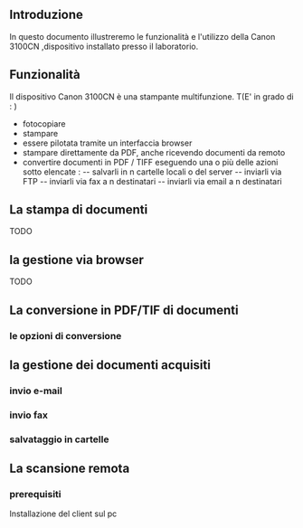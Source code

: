 ## Introduzione
In questo documento illustreremo le funzionalità e l'utilizzo della Canon 3100CN ,dispositivo installato presso il laboratorio.

## Funzionalità
Il dispositivo Canon 3100CN è una stampante multifunzione.
 T(E' in grado di : )
- fotocopiare
- stampare
- essere pilotata tramite un interfaccia browser
- stampare direttamente da PDF, anche ricevendo documenti da remoto
- convertire documenti in PDF / TIFF eseguendo una o più delle azioni sotto elencate : 
-- salvarli in n cartelle locali o del server
-- inviarli via FTP
-- inviarli via fax a n destinatari
-- inviarli via email a n destinatari


## La stampa di documenti
TODO

## la gestione via browser
TODO

## La conversione in PDF/TIF di documenti

### le opzioni di conversione

## la gestione dei documenti acquisiti
### invio e-mail
### invio fax
### salvataggio in cartelle

## La scansione remota

### prerequisiti
Installazione del client sul pc
